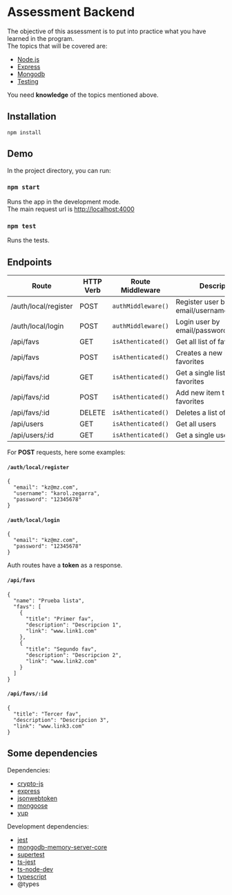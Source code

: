 # Assessment Backend

The objective of this assessment is to put into practice what you have learned in the program.\
The topics that will be covered are:
- [Node.js](https://nodejs.org/)
- [Express](https://expressjs.com/)
- [Mongodb](https://www.mongodb.com/)
- [Testing](https://jestjs.io/)

You need **knowledge** of the topics mentioned above.

## **Installation**

```
npm install
```

## **Demo**

In the project directory, you can run:

### `npm start`

Runs the app in the development mode.\
The main request url is [http://localhost:4000](http://localhost:4000)

### `npm test`

Runs the tests.


## **Endpoints**

|Route|HTTP Verb|Route Middleware|Description|
|---|---|---|---|
|/auth/local/register|POST|`authMiddleware()`|Register user by email/username/password|
|/auth/local/login|POST|`authMiddleware()`|Login user by email/password|
|/api/favs|GET|`isAthenticated()`|Get all list of favorites|
|/api/favs|POST|`isAthenticated()`|Creates a new list of favorites|
|/api/favs/:id|GET|`isAthenticated()`|Get a single list of favorites|
|/api/favs/:id|POST|`isAthenticated()`|Add new item to list of favorites|
|/api/favs/:id|DELETE|`isAthenticated()`|Deletes a list of favorites|
|/api/users|GET|`isAthenticated()`|Get all users|
|/api/users/:id|GET|`isAthenticated()`|Get a single user|

For **POST** requests, here some examples:

#### `/auth/local/register`

```
{
  "email": "kz@mz.com",
  "username": "karol.zegarra",
  "password": "12345678"
}
```

#### `/auth/local/login`

```
{
  "email": "kz@mz.com",
  "password": "12345678"
}
```

Auth routes have a **token** as a response.

#### `/api/favs`

```
{
  "name": "Prueba lista",
  "favs": [
    {
      "title": "Primer fav",
      "description": "Descripcion 1",
      "link": "www.link1.com"
    },
    {
      "title": "Segundo fav",
      "description": "Descripcion 2",
      "link": "www.link2.com"
    }
  ]
}
```

#### `/api/favs/:id`

```
{
  "title": "Tercer fav",
  "description": "Descripcion 3",
  "link": "www.link3.com"
}
```

## **Some dependencies**

Dependencies:

- [crypto-js](https://www.npmjs.com/package/crypto-js)
- [express](https://www.npmjs.com/package/express)
- [jsonwebtoken](https://www.npmjs.com/package/jsonwebtoken)
- [mongoose](https://www.npmjs.com/package/mongoose)
- [yup](https://www.npmjs.com/package/yup)

Development dependencies:

- [jest](https://www.npmjs.com/package/jest)
- [mongodb-memory-server-core](https://www.npmjs.com/package/mongodb-memory-server-core)
- [supertest](https://www.npmjs.com/package/supertest)
- [ts-jest](https://www.npmjs.com/package/ts-jest)
- [ts-node-dev](https://www.npmjs.com/package/ts-node-dev)
- [typescript](https://www.npmjs.com/package/typescript)
- @types
